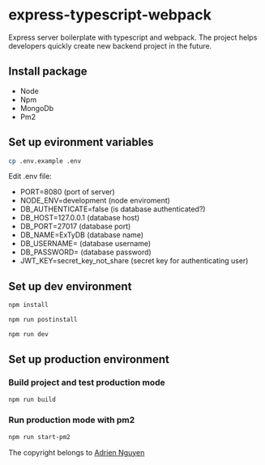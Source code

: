 # express-typescript-webpack

Express server boilerplate with typescript and webpack. The project helps developers quickly create new backend project in the future.

## Install package

-   Node
-   Npm
-   MongoDb
-   Pm2

## Set up evironment variables

```sh
cp .env.example .env
```

Edit .env file:

-   PORT=8080 (port of server)
-   NODE_ENV=development (node enviroment)
-   DB_AUTHENTICATE=false (is database authenticated?)
-   DB_HOST=127.0.0.1 (database host)
-   DB_PORT=27017 (database port)
-   DB_NAME=ExTyDB (database name)
-   DB_USERNAME= (database username)
-   DB_PASSWORD= (database password)
-   JWT_KEY=secret_key_not_share (secret key for authenticating user)

## Set up dev environment

```sh
npm install
```

```sh
npm run postinstall
```

```sh
npm run dev
```

## Set up production environment

### Build project and test production mode

```sh
npm run build
```

### Run production mode with pm2

```sh
npm run start-pm2
```

The copyright belongs to [Adrien Nguyen](https://adriennguyen.github.io/portfolio/)
